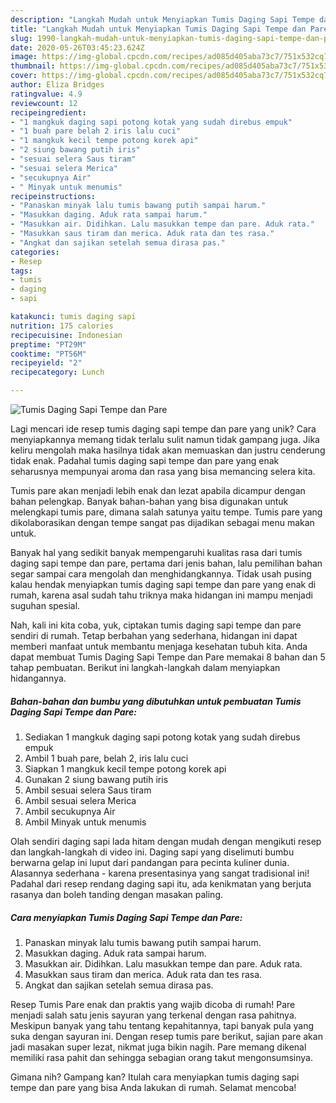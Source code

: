 ```yaml
---
description: "Langkah Mudah untuk Menyiapkan Tumis Daging Sapi Tempe dan Pare Anti Gagal"
title: "Langkah Mudah untuk Menyiapkan Tumis Daging Sapi Tempe dan Pare Anti Gagal"
slug: 1990-langkah-mudah-untuk-menyiapkan-tumis-daging-sapi-tempe-dan-pare-anti-gagal
date: 2020-05-26T03:45:23.624Z
image: https://img-global.cpcdn.com/recipes/ad085d405aba73c7/751x532cq70/tumis-daging-sapi-tempe-dan-pare-foto-resep-utama.jpg
thumbnail: https://img-global.cpcdn.com/recipes/ad085d405aba73c7/751x532cq70/tumis-daging-sapi-tempe-dan-pare-foto-resep-utama.jpg
cover: https://img-global.cpcdn.com/recipes/ad085d405aba73c7/751x532cq70/tumis-daging-sapi-tempe-dan-pare-foto-resep-utama.jpg
author: Eliza Bridges
ratingvalue: 4.9
reviewcount: 12
recipeingredient:
- "1 mangkuk daging sapi potong kotak yang sudah direbus empuk"
- "1 buah pare belah 2 iris lalu cuci"
- "1 mangkuk kecil tempe potong korek api"
- "2 siung bawang putih iris"
- "sesuai selera Saus tiram"
- "sesuai selera Merica"
- "secukupnya Air"
- " Minyak untuk menumis"
recipeinstructions:
- "Panaskan minyak lalu tumis bawang putih sampai harum."
- "Masukkan daging. Aduk rata sampai harum."
- "Masukkan air. Didihkan. Lalu masukkan tempe dan pare. Aduk rata."
- "Masukkan saus tiram dan merica. Aduk rata dan tes rasa."
- "Angkat dan sajikan setelah semua dirasa pas."
categories:
- Resep
tags:
- tumis
- daging
- sapi

katakunci: tumis daging sapi 
nutrition: 175 calories
recipecuisine: Indonesian
preptime: "PT29M"
cooktime: "PT56M"
recipeyield: "2"
recipecategory: Lunch

---
```



![Tumis Daging Sapi Tempe dan Pare](https://img-global.cpcdn.com/recipes/ad085d405aba73c7/751x532cq70/tumis-daging-sapi-tempe-dan-pare-foto-resep-utama.jpg)

Lagi mencari ide resep tumis daging sapi tempe dan pare yang unik? Cara menyiapkannya memang tidak terlalu sulit namun tidak gampang juga. Jika keliru mengolah maka hasilnya tidak akan memuaskan dan justru cenderung tidak enak. Padahal tumis daging sapi tempe dan pare yang enak seharusnya mempunyai aroma dan rasa yang bisa memancing selera kita.

Tumis pare akan menjadi lebih enak dan lezat apabila dicampur dengan bahan pelengkap. Banyak bahan-bahan yang bisa digunakan untuk melengkapi tumis pare, dimana salah satunya yaitu tempe. Tumis pare yang dikolaborasikan dengan tempe sangat pas dijadikan sebagai menu makan untuk.

Banyak hal yang sedikit banyak mempengaruhi kualitas rasa dari tumis daging sapi tempe dan pare, pertama dari jenis bahan, lalu pemilihan bahan segar sampai cara mengolah dan menghidangkannya. Tidak usah pusing kalau hendak menyiapkan tumis daging sapi tempe dan pare yang enak di rumah, karena asal sudah tahu triknya maka hidangan ini mampu menjadi suguhan spesial.


Nah, kali ini kita coba, yuk, ciptakan tumis daging sapi tempe dan pare sendiri di rumah. Tetap berbahan yang sederhana, hidangan ini dapat memberi manfaat untuk membantu menjaga kesehatan tubuh kita. Anda dapat membuat Tumis Daging Sapi Tempe dan Pare memakai 8 bahan dan 5 tahap pembuatan. Berikut ini langkah-langkah dalam menyiapkan hidangannya.

<!--inarticleads1-->

##### Bahan-bahan dan bumbu yang dibutuhkan untuk pembuatan Tumis Daging Sapi Tempe dan Pare:

1. Sediakan 1 mangkuk daging sapi potong kotak yang sudah direbus empuk
1. Ambil 1 buah pare, belah 2, iris lalu cuci
1. Siapkan 1 mangkuk kecil tempe potong korek api
1. Gunakan 2 siung bawang putih iris
1. Ambil sesuai selera Saus tiram
1. Ambil sesuai selera Merica
1. Ambil secukupnya Air
1. Ambil  Minyak untuk menumis


Olah sendiri daging sapi lada hitam dengan mudah dengan mengikuti resep dan langkah-langkah di video ini. Daging sapi yang diselimuti bumbu berwarna gelap ini luput dari pandangan para pecinta kuliner dunia. Alasannya sederhana - karena presentasinya yang sangat tradisional ini! Padahal dari resep rendang daging sapi itu, ada kenikmatan yang berjuta rasanya dan boleh tanding dengan masakan paling. 

<!--inarticleads2-->

##### Cara menyiapkan Tumis Daging Sapi Tempe dan Pare:

1. Panaskan minyak lalu tumis bawang putih sampai harum.
1. Masukkan daging. Aduk rata sampai harum.
1. Masukkan air. Didihkan. Lalu masukkan tempe dan pare. Aduk rata.
1. Masukkan saus tiram dan merica. Aduk rata dan tes rasa.
1. Angkat dan sajikan setelah semua dirasa pas.


Resep Tumis Pare enak dan praktis yang wajib dicoba di rumah! Pare menjadi salah satu jenis sayuran yang terkenal dengan rasa pahitnya. Meskipun banyak yang tahu tentang kepahitannya, tapi banyak pula yang suka dengan sayuran ini. Dengan resep tumis pare berikut, sajian pare akan jadi masakan super lezat, nikmat juga bikin nagih. Pare memang dikenal memiliki rasa pahit dan sehingga sebagian orang takut mengonsumsinya. 

Gimana nih? Gampang kan? Itulah cara menyiapkan tumis daging sapi tempe dan pare yang bisa Anda lakukan di rumah. Selamat mencoba!
